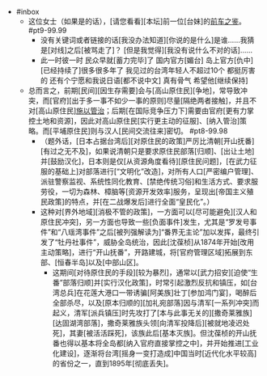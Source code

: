 - #inbox
    - 这位女士（如果是的话），[请您看看][本坛]前一位[台妹]的[前车之鉴](https://bbs.saraba1st.com/2b/thread-2027582-2-1.html)。  #pt9-99.99 
        - 没有关键词或者链接的话[我没办法知道][你说的是什么]是谁……我猜是[对线]之后[被骂走了]？
[但是我觉得][我没有说什么不对的话]……
        - 此一时彼一时 民众早就[蓄力完毕]了
国内官方[媚台] 岛上官方[仇中][已经持续了]很多很多年了
我见过的台湾年轻人不超过10个 都挺厉害的
还有个宁愿和我说日语[都不说中文]
真有骨气 希望他[继续保持]
    - 总而言之，前期[民间][因生存需要]会与[高山原住民][争地]，常导致冲突，而[官府][出于多一事不如少一事的原则]尽量[隔绝两者接触]，并且不对[高山原住民][施以管治](https://www.zhihu.com/question/487348297/answer/2126906349)；后期[在国际竞争压力下]需要由官府[更有力掌控土地和资源]，因此对高山原住民[实行更主动的征服]、[纳入管治]策略。而[平埔原住民]则与汉人[民间交流往来]密切。 #pt8-99.98
        - （题外话，[日本占据台湾后][对原住民的政策]严厉比清朝[开山抚番][有过之无不及]，如果说清朝只是要求原住民部落[归顺]、[出让土地]并[鼓励汉化]，日本则是仅[从资源角度看待][原住民问题]，[在武力征服的基础上]对部落进行[“文明化”改造]，对所有人口[严密编户管理]、派驻警察监视、系统性同化教育、[禁绝传统习俗]和生活方式、要求服劳役，一切为森林、樟脑等[资源开发效率]服务，呈现出[帝国主义殖民政策]的特点，并[在二战爆发后]进行全面“皇民化”。）
        - 这种对[界外地域][消极不管的政策]，一方面可以[尽可能避免][汉人和原住民冲突]，另一方面也导致一些[负面事件]发生，尤其是“罗发号事件”和“八瑶湾事件”之后[被列强解读为]“番界无主论”加以发挥，最终引发了“牡丹社事件”，威胁全岛统治，因此[沈葆桢]从1874年开始[改用主动策略]，进行“开山抚番”，开路建城，将[官府管理区域]拓展到东部、[恒春半岛]以及[中部山区]。
            - 这期间[对待原住民的手段][较为暴烈]，通常以[武力招安][迫使“生番”部落归顺]并[实行汉化政策]，时常引起激烈反抗和镇压，如[台湾总兵]在花莲大港口一带诱骗[阿美族]壮丁[参加鸿门宴]，喝醉后全部杀尽，以及[原本归顺的][加礼宛部落]因与清军[一系列冲突]而起义，清军[派兵镇压]时先攻打了[本与此事无关的][撒奇莱雅族][达固湖湾部落]，撒奇莱雅族头领[向清军投降后][被就地凌迟处死]，其妻[被活活踩死]，该族此后[基本灭族]。但沈葆桢的开山抚番也得以基本将全岛都[纳入官府直接掌控之中]，并开始推进[工业化建设]，逐渐将台湾[摇身一变打造成]中国当时[近代化水平较高]的省份之一，直到1895年[彻底丢失]。
